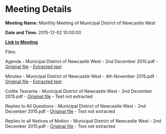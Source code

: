 # Meeting Details

**Meeting Name:** Monthly Meeting of Municipal District of Newcastle West

**Date and Time:** 2015-12-02 10:00:00

**[Link to Meeting](https://www.limerick.ie/council/whats-on/monthly-meeting-municipal-district-newcastle-west-24)**

Files: 

Agenda - Municipal District of Newcastle West - 2nd December 2015.pdf - [Original file](https://www.limerick.ie/sites/default/files/media/documents/2017-06/Agenda%20-%20Municipal%20District%20of%20Newcastle%20West%20-%202nd%20December%202015.pdf) - [Extracted text](./Agenda%20-%20Municipal%20District%20of%20Newcastle%20West%20-%202nd%20December%202015.md)

Minutes - Municipal District of Newcastle West - 4th November 2015.pdf - [Original file](https://www.limerick.ie/sites/default/files/media/documents/2017-06/Minutes%20-%20Municipal%20District%20of%20Newcastle%20West%20-%204th%20November%202015.pdf) - [Extracted text](./Minutes%20-%20Municipal%20District%20of%20Newcastle%20West%20-%204th%20November%202015.md)

Coillte Teoranta - Municipal District of Newcastle West - 2nd December 2015.pdf - [Original file](https://www.limerick.ie/sites/default/files/media/documents/2017-06/Coillte%20Teoranta%20-%20Municipal%20District%20of%20Newcastle%20West%20-%202nd%20December%202015.pdf) - Text not extracted

Replies to All Questions - Municipal District of Newcastle West - 2nd December 2015.pdf - [Original file](https://www.limerick.ie/sites/default/files/media/documents/2017-06/Replies%20to%20All%20Questions%20-%20Municipal%20District%20of%20Newcastle%20West%20-%202nd%20December%202015.pdf) - Text not extracted

Replies to all Notices of Motion - Municipal District of Newcastle West - 2nd December 2015.pdf - [Original file](https://www.limerick.ie/sites/default/files/media/documents/2017-06/Replies%20to%20all%20Notices%20of%20Motion%20-%20Municipal%20District%20of%20Newcastle%20West%20-%202nd%20December%202015.pdf) - Text not extracted


